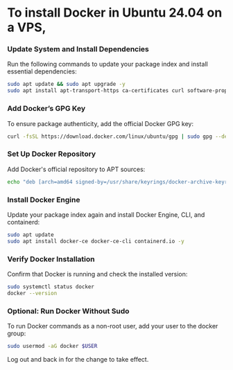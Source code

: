# To install Docker in Ubuntu 24.04 on a VPS, 

### Update System and Install Dependencies

Run the following commands to update your package index and install essential dependencies:

```bash
sudo apt update && sudo apt upgrade -y
sudo apt install apt-transport-https ca-certificates curl software-properties-common -y
```


### Add Docker’s GPG Key

To ensure package authenticity, add the official Docker GPG key:

```bash
curl -fsSL https://download.docker.com/linux/ubuntu/gpg | sudo gpg --dearmor -o /usr/share/keyrings/docker-archive-keyring.gpg
```


### Set Up Docker Repository

Add Docker's official repository to APT sources:

```bash
echo "deb [arch=amd64 signed-by=/usr/share/keyrings/docker-archive-keyring.gpg] https://download.docker.com/linux/ubuntu $(lsb_release -cs) stable" | sudo tee /etc/apt/sources.list.d/docker.list > /dev/null
```


### Install Docker Engine

Update your package index again and install Docker Engine, CLI, and containerd:

```bash
sudo apt update
sudo apt install docker-ce docker-ce-cli containerd.io -y
```


### Verify Docker Installation

Confirm that Docker is running and check the installed version:

```bash
sudo systemctl status docker
docker --version
```


### Optional: Run Docker Without Sudo

To run Docker commands as a non-root user, add your user to the docker group:

```bash
sudo usermod -aG docker $USER
```
Log out and back in for the change to take effect.
